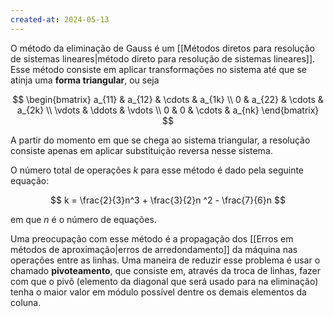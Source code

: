 ```yaml
---
created-at: 2024-05-13
---
```


O método da eliminação de Gauss é um [[Métodos diretos para resolução de sistemas lineares|método direto para resolução de sistemas lineares]]. Esse método consiste em aplicar transformações no sistema até que se atinja uma **forma triangular**, ou seja

$$
\begin{bmatrix}
a_{11} & a_{12} & \cdots & a_{1k} \\
0 & a_{22} & \cdots & a_{2k} \\
\vdots & \ddots & \vdots \\
0 & 0 & \cdots & a_{nk}
\end{bmatrix}
$$

A partir do momento em que se chega ao sistema triangular, a resolução consiste apenas em aplicar substituição reversa nesse sistema.

O número total de operações $k$ para esse método é dado pela seguinte equação:

$$
k = \frac{2}{3}n^3 + \frac{3}{2}n ^2 - \frac{7}{6}n
$$

em que $n$ é o número de equações.

Uma preocupação com esse método é a propagação dos [[Erros em métodos de aproximação|erros de arredondamento]] da máquina nas operações entre as linhas. Uma maneira de reduzir esse problema é usar o chamado **pivoteamento**, que consiste em, através da troca de linhas, fazer com que o pivô (elemento da diagonal que será usado para na eliminação) tenha o maior valor em módulo possível dentre os demais elementos da coluna.

